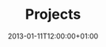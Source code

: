 ---
title: Projects
date: 2013-01-11T12:00:00+01:00
description: Projects and repositories
enableBio: false
type: showcase
translationKey: projects
---